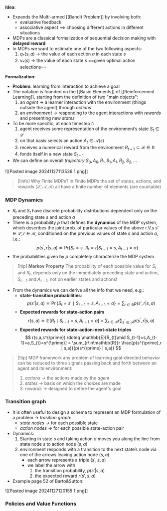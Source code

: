 **Idea**:
- Expands the Multi-armed [[Bandit Problem]] by involving both:
	- evaluative feedback
	- associative aspect $\implies$ choosing different actions in different situations
- MDPs are a classical formalization of sequential decision making with **delayed reward**
- In MDPs we want to estimate one of the two following aspects:
	1. $q_{*}(s,a)$ $\rightarrow$ the value of each action $a$ in each state $s$
	2. $v_{*}(s)$ $\rightarrow$ the value of each state $s$ ==given optimal action selections==

**Formalization**:
- **Problem**: learning from interaction to achieve a goal
- The notation is founded on the [[Basic Elements]] of [[Reinforcement Learning]], starting from the definition of two "main objects":
	1. an *agent* $\rightarrow$ a learner interaction with the environment (things outside the agent) through *actions*
	2. an *environment* $\rightarrow$ responding to the agent interactions with *rewards* and presenting new *states*
- To be more specific, at each timestep $t$:
	1. agent receives some representation of the environment’s state $S_{t} \in \mathcal{S}$
	2. on that basis selects an action $A_{t} \in \mathcal{A}(s)$
	3. receives a numerical reward from the environment $R_{t+1} \subset \mathcal{R} \in \mathbb{R}$
	4. fonds itself in a new state $S_{t+1}$
- We can define an overall *trajectory* $S_{0}, A_{0}, R_{1}, S_{1}, A_{1}, R_{2}, S_{2}, \dots$

![[Pasted image 20241127113536 1.png]]

>[!info] Why Finite MDPs?
>In Finite MDPs the set of states, actions, and rewards ($\mathcal{S}, \mathcal{A}, \mathcal{R}$) all have a finite number of elements (are countable)

### MDP Dynamics

- $R_{t}$ and $S_{t}$ have discrete probability distributions dependent only on the preceding state $s$ and action $a$
- There is a probability $p$ that defines the **dynamics** of the MDP system, which describes the joint prob. of particular values of the above r.V.s $s' \in \mathcal{S}, r \in \mathcal{R}$, conditioned on the previous values of state $s$ and action $a$, i.e.:
$$
p(s^{\prime},r | s,a) \doteq \mathrm{Pr}\{S_{t}=s^{\prime},R_{t}=r | S_{t-1}=s,A_{t-1}=a\}
$$
- the probabilities given by $p$ completely characterize the MDP system

>[!tip] **Markov Property**
> The probability of each possible value for $S_t$ and $R_t$, depends only on the immediately preceding state and action, $S_{t-1}$ and $A_{t-1}$,  not on earlier states and actions!

- From the dynamics we can derive all the info that we need, e.g.:
	- **state-transition probabilities**:
$$
p(s'| s,a) \doteq \Pr\{S_{t}=s'\mid S_{t-1}=s,A_{t-1}=a\} = \sum_{r\in\mathbb{R}}p(s',r | s,a)
$$
	- **Expected rewards for state-action pairs**
$$
r(s,a) \doteq \mathbb{E}[R_{t}\mid S_{t-1}=s,A_{t-1}=a] = \sum_{r\in\mathcal{R}}r \sum_{s^{\prime}\in\mathcal{S}}p(s^{\prime},r | s,a)
$$
	- **Expected rewards for state-action-next-state triples**
$$
r(s,a,s^{\prime}) \doteq \mathbb{E}[R_{t}\mid S_{t-1}=s,A_{t-1}=a,S_{t}=s^{\prime}] = \sum_{r\in\mathbb{R}}r \frac{p(s^{\prime},r | s,a)}{p(s^{\prime} | s,a)}
$$

>[!tip] MDP framework
>any problem of learning goal-directed behavior can be reduced to three signals passing back and forth between an agent and its environment:
>1. *actions* $\rightarrow$ the actions made by the *agent*
>2. *states* $\rightarrow$ basis on which the choices are made
>3. *rewards* $\rightarrow$ designed to define the agent's goal

### Transition graph

- It is often useful to design a schema to represent an MDP formulation of a problem $\rightarrow$ *trasition graph*:
	- *state nodes* $\rightarrow$ for each possible state
	- *action nodes* $\rightarrow$ for each possible state-action pair
- Dynamics:
	1. Starting in state $s$ and taking action $a$ moves you along the line from state node $s$ to action node $(s, a)$
	2. environment responds with a transition to the next state’s node via one of the arrows leaving action node $(s, a)$ 
		- each arrow represents a triple $(s',s,a)$
		- we label the arrow with 
			1. the transition probability, $p(s' |s, a)$
			2. the expected reward $r(s',s,a)$
- Example page 52 of Barto&Sutton:

![[Pasted image 20241127120155 1.png]]


### Policies and Value Functions




